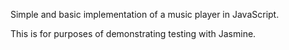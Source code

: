 Simple and basic implementation of a music player
in JavaScript.

This is for purposes of demonstrating testing with
Jasmine.
